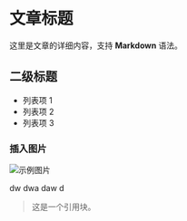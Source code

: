 # 文章标题

这里是文章的详细内容，支持 **Markdown** 语法。

## 二级标题

- 列表项 1
- 列表项 2
- 列表项 3

### 插入图片

![示例图片](/IMG_5137.jpg)

dw dwa daw d
> 这是一个引用块。